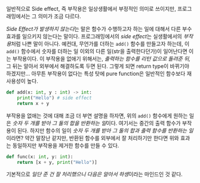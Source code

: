 일반적으로 Side effect, 즉 부작용은 일상생활에서 부정적인 의미로 쓰이지만, 프로그래밍에서는 그 의미가 조금 다르다.

*Side Effect가 발생하지 않는다*는 말은 함수가 수행하고자 하는 일에 대해서 다른 부수 효과를 일으키지 않는다는 말이다. 프로그래밍에서의 *side effect*는 실생활에서의 *부작용*처럼 나쁜 말이 아니다. 예컨대, 무언가를 더하는 `add()` 함수를 만들고자 하는데, 이 `add()` 함수에서 숫자를 더하는 일 이외의 다른 일(str을 출력한다던가)이 일어난다면 이는 부작용이다. 이 부작용을 없애기 위해서는, *출력하는 함수를 리턴 값으로 돌려준 뒤,* 그 뒤는 알아서 외부에서 해결하도록 두면 된다. 그렇게 되면 return type이 바뀌기야 하겠지만... 아무튼 부작용이 없다는 특성 탓에 pure function은 일반적인 함수보다 재사용성이 높다.

```python
def add(x: int, y : int) -> int:
	print("Hello") # side effect 
	return x + y
```

부작용을 없애는 것에 대해 조금 더 부연 설명을 하자면, 위의 `add()` 함수에게 원하는 일은 *숫자 두 개를 받아 그 둘의 합을 반환하는 일*이다. 여기서는 중간의 출력 함수가 부작용이 된다. 하지만 함수의 일이 *숫자 두 개를 받아 그 둘의 합과 출력 함수를 반환하는 일*이라면? 약간 말장난 같지만, 반환된 함수를 외부에서 잘 처리하기만 한다면 위와 효과는 동일하지만 부작용을 제거한 함수를 만들 수 있다.

```python
def func(x: int, y: int):
	return [x + y, print("Hello")] 
```

기본적으로 *일단 준 건 잘 처리했으니 다음은 알아서 하셍*이라는 마인드인 것 같다.
